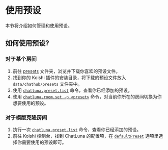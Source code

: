 # 使用预设

本节将介绍如何管理和使用预设。

## 如何使用预设?

### 对于某个房间

1. 前往 [presets](https://github.com/ChatLunaLab/awesome-chatluna-presets/tree/main/presets) 文件夹，浏览并下载你喜欢的预设文件。
2. 找到你的 Koishi 插件的安装目录，将下载的预设文件放入 `data/chathub/presets` 文件夹中。
3. 使用 [`chatluna.preset.list`](../useful-commands.md#预设列表) 命令，查看你已经添加的预设。
4. 使用 [`chatluna.room.set -p <preset>`](../useful-commands.md#设置预设) 命令，对当前你所在的房间切换为你想要使用的预设。

### 对于模版克隆房间

1. 执行一次 [`chatluna.preset.list`](../useful-commands.md#列出预设列表) 命令，查看你已经添加的预设。
2. 前往 Koishi 控制台，找到 ChatLuna 的配置项，在 [`defaultPreset`](../useful-configurations.md#defaultpreset) 选项里选择你需要使用的预设即可。
